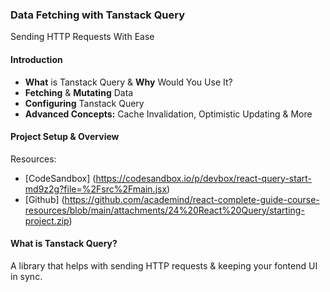 ### Data Fetching with Tanstack Query
Sending HTTP Requests With Ease

#### Introduction
- **What** is Tanstack Query & **Why** Would You Use It?
- **Fetching** & **Mutating** Data
- **Configuring** Tanstack Query
- **Advanced Concepts:** Cache Invalidation, Optimistic Updating & More

#### Project Setup & Overview
Resources:
* [CodeSandbox] (https://codesandbox.io/p/devbox/react-query-start-md9z2g?file=%2Fsrc%2Fmain.jsx)
* [Github] (https://github.com/academind/react-complete-guide-course-resources/blob/main/attachments/24%20React%20Query/starting-project.zip)

#### What is Tanstack Query?
A library that helps with sending HTTP requests & keeping your fontend UI in sync.